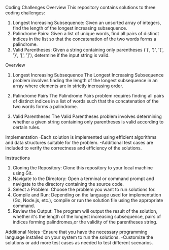 Coding Challenges Overview
This repository contains solutions to three coding challenges:

1. Longest Increasing Subsequence: Given an unsorted array of integers, find the length of the longest increasing subsequence.
2. Palindrome Pairs: Given a list of unique words, find all pairs of distinct indices in the list so that the concatenation of the two words forms a palindrome.
3. Valid Parentheses: Given a string containing only parentheses ('(', ')', '{', '}', '[', ']'), determine if the input string is valid.

Overview
1. Longest Increasing Subsequence
The Longest Increasing Subsequence problem involves finding the length of the longest subsequence in an array where elements are in strictly increasing order.

2. Palindrome Pairs
The Palindrome Pairs problem requires finding all pairs of distinct indices in a list of words such that the concatenation of the two words forms a palindrome.

3. Valid Parentheses
The Valid Parentheses problem involves determining whether a given string containing only parentheses is valid according to certain rules.

Implementation
-Each solution is implemented using efficient algorithms and data structures suitable for the problem.
-Additional test cases are included to verify the correctness and efficiency of the solutions.

Instructions
1. Cloning the Repository: Clone this repository to your local machine using Git.
2. Navigate to the Directory: Open a terminal or command prompt and navigate to the directory containing the source code.
3. Select a Problem: Choose the problem you want to run solutions for.
4. Compile and Run: Depending on the language used for implementation (Go, Node.js, etc.), compile or run the solution file using the appropriate command.
5. Review the Output: The program will output the result of the solution, whether it's the length of the longest increasing subsequence, pairs of indices forming palindromes,or the validity of the parentheses string.

Additional Notes
-Ensure that you have the necessary programming language installed on your system to run the solutions.
-Customize the solutions or add more test cases as needed to test different scenarios.
